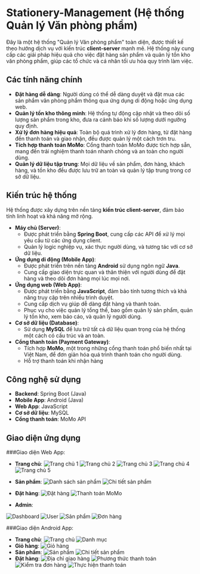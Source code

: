 # Stationery-Management (Hệ thống Quản lý Văn phòng phẩm)
Đây là một hệ thống "Quản lý Văn phòng phẩm" toàn diện, được thiết kế theo hướng dịch vụ với kiến trúc **client-server** mạnh mẽ. Hệ thống này cung cấp các giải pháp hiệu quả cho việc đặt hàng sản phẩm và quản lý tồn kho văn phòng phẩm, giúp các tổ chức và cá nhân tối ưu hóa quy trình làm việc.

## Các tính năng chính

* **Đặt hàng dễ dàng**: Người dùng có thể dễ dàng duyệt và đặt mua các sản phẩm văn phòng phẩm thông qua ứng dụng di động hoặc ứng dụng web.
* **Quản lý tồn kho thông minh**: Hệ thống tự động cập nhật và theo dõi số lượng sản phẩm trong kho, đưa ra cảnh báo khi số lượng dưới ngưỡng quy định.
* **Xử lý đơn hàng hiệu quả**: Toàn bộ quá trình xử lý đơn hàng, từ đặt hàng đến thanh toán và giao nhận, đều được quản lý một cách trơn tru.
* **Tích hợp thanh toán MoMo**: Cổng thanh toán MoMo được tích hợp sẵn, mang đến trải nghiệm thanh toán nhanh chóng và an toàn cho người dùng.
* **Quản lý dữ liệu tập trung**: Mọi dữ liệu về sản phẩm, đơn hàng, khách hàng, và tồn kho đều được lưu trữ an toàn và quản lý tập trung trong cơ sở dữ liệu.

## Kiến trúc hệ thống

Hệ thống được xây dựng trên nền tảng **kiến trúc client-server**, đảm bảo tính linh hoạt và khả năng mở rộng.

* **Máy chủ (Server)**:
    * Được phát triển bằng **Spring Boot**, cung cấp các API để xử lý mọi yêu cầu từ các ứng dụng client.
    * Quản lý logic nghiệp vụ, xác thực người dùng, và tương tác với cơ sở dữ liệu.
* **Ứng dụng di động (Mobile App)**:
    * Được phát triển trên nền tảng **Android** sử dụng ngôn ngữ **Java**.
    * Cung cấp giao diện trực quan và thân thiện với người dùng để đặt hàng và theo dõi đơn hàng mọi lúc mọi nơi.
* **Ứng dụng web (Web App)**:
    * Được phát triển bằng **JavaScript**, đảm bảo tính tương thích và khả năng truy cập trên nhiều trình duyệt.
    * Cung cấp dịch vụ giúp dễ dàng đặt hàng và thanh toán.
    * Phục vụ cho việc quản lý tổng thể, bao gồm quản lý sản phẩm, quản lý tồn kho, xem báo cáo, và quản lý người dùng.
* **Cơ sở dữ liệu (Database)**:
    * Sử dụng **MySQL** để lưu trữ tất cả dữ liệu quan trọng của hệ thống một cách có cấu trúc và an toàn.
* **Cổng thanh toán (Payment Gateway)**:
    * Tích hợp **MoMo**, một trong những cổng thanh toán phổ biến nhất tại Việt Nam, để đơn giản hóa quá trình thanh toán cho người dùng.
    * Hỗ trợ thanh toán khi nhận hàng

## Công nghệ sử dụng

* **Backend**: Spring Boot (Java)
* **Mobile App**: Android (Java)
* **Web App**: JavaScript
* **Cơ sở dữ liệu**: MySQL
* **Cổng thanh toán**: MoMo API

## Giao diện ứng dụng

###Giao diện Web App:

* **Trang chủ**:
![Trang chủ 1](https://github.com/user-attachments/assets/0929e62e-7884-4b1d-accf-0fe3884e2864)
![Trang chủ 2](https://github.com/user-attachments/assets/716fa47e-1dfe-4fb0-9d9d-7f48e0746baa)
![Trang chủ 3](https://github.com/user-attachments/assets/8cd3d24d-f4a6-4de6-b64e-093cfa405b0f)
![Trang chủ 4](https://github.com/user-attachments/assets/f5fd2280-f6bc-4ee9-91b4-bfa25dcade52)
![Trang chủ 5](https://github.com/user-attachments/assets/2caa82de-e30e-40b4-8281-4cad7aa15cb8)

* **Sản phẩm**:
![Danh sách sản phẩm](https://github.com/user-attachments/assets/aa0100c4-4c48-4cc8-90a3-1909d9d28a1c)
![Chi tiết sản phẩm](https://github.com/user-attachments/assets/a7520244-bf06-4611-a098-4c9248143f7a)

* **Đặt hàng**:
![Đặt hàng](https://github.com/user-attachments/assets/98a3c614-aed9-40d4-bd39-24698a1635eb)
![Thanh toán MoMo](https://github.com/user-attachments/assets/fd80afae-d0ac-4f95-8cee-404a4fa81f11)

* **Admin**:

![Dashboard](https://github.com/user-attachments/assets/c4605ecf-4767-44cb-ae68-17e6d9c99d23)
![User](https://github.com/user-attachments/assets/58e83a26-d80f-43b1-a8b6-12e26636ee46)
![Sản phẩm](https://github.com/user-attachments/assets/ccf400c9-0e17-4afb-8f64-82b4746cc860)
![Đơn hàng](https://github.com/user-attachments/assets/9af8ed6f-d8f2-4f0e-9e8c-77cde9768ebc)

###Giao diện Android App:

* **Trang chủ**:
![Trang chủ](https://github.com/user-attachments/assets/d1e35886-279a-444e-a043-b70cf81d7019)
![Danh mục](https://github.com/user-attachments/assets/748850c8-8f71-468c-8723-1c733859e23d)
* **Giỏ hàng**:
![Giỏ hàng](https://github.com/user-attachments/assets/0309d7c0-45f7-44d4-962a-0583d57e116a)
* **Sản phẩm**:
![Sản phẩm](https://github.com/user-attachments/assets/c7057a97-e047-4190-a3a7-7d649c80d905)
![Chi tiết sản phẩm](https://github.com/user-attachments/assets/d42d6889-b255-40ab-bd30-8a06c11b6af3)
* **Đặt hàng**:
![Địa chỉ giao hàng](https://github.com/user-attachments/assets/ac169d75-75f3-4d00-a3c3-cf2f44c436ce)
![Phương thức thanh toán](https://github.com/user-attachments/assets/50742835-3a7b-4765-8dd2-2d0bab958ec1)
![Kiểm tra đơn hàng](https://github.com/user-attachments/assets/15580d11-f56f-456f-8bf3-3774801c0c41)
![Thực hiện thanh toán](https://github.com/user-attachments/assets/e8062d4d-aae8-454a-a37e-015bb14dffa7)
